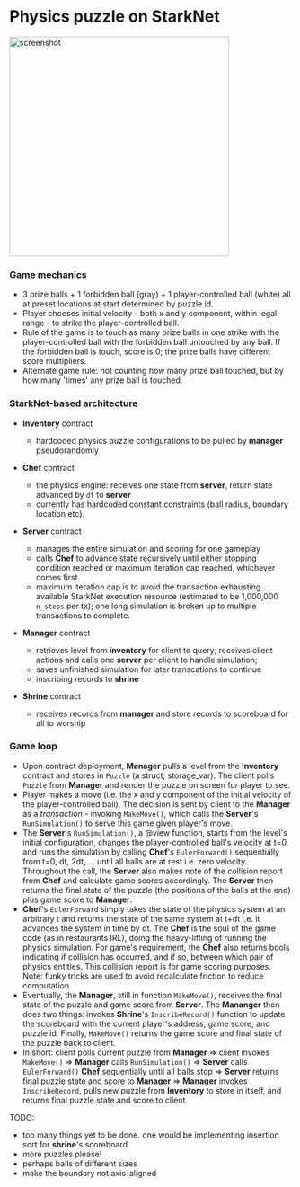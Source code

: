 # Physics puzzle on StarkNet
<img width="391" alt="screenshot" src="https://user-images.githubusercontent.com/59590480/139565734-b946166f-df2c-4d5d-95e6-3085a81f2f0c.png">

### Game mechanics

- 3 prize balls + 1 forbidden ball (gray) + 1 player-controlled ball (white) all at preset locations at start determined by puzzle id.
- Player chooses initial velocity - both x and y component, within legal range - to strike the player-controlled ball.
- Rule of the game is to touch as many prize balls in one strike with the player-controlled ball with the forbidden ball untouched by any ball. If the forbidden ball is touch, score is 0; the prize balls have different score multipliers.
- Alternate game rule: not counting how many prize ball touched, but by how many 'times' any prize ball is touched.

### StarkNet-based architecture

- **Inventory** contract
  - hardcoded physics puzzle configurations to be pulled by **manager** pseudorandomly

- **Chef** contract
  - the physics engine: receives one state from **server**, return state advanced by `dt` to **server**
  - currently has hardcoded constant constraints (ball radius, boundary location etc).

- **Server** contract
  - manages the entire simulation and scoring for one gameplay
  - calls **Chef** to advance state recursively until either stopping condition reached or maximum iteration cap reached, whichever comes first
  - maximum iteration cap is to avoid the transaction exhausting available StarkNet execution resource (estimated to be 1,000,000 `n_steps` per tx); one long simulation is broken up to multiple transactions to complete.

- **Manager** contract
  - retrieves level from **inventory** for client to query; receives client actions and calls one **server** per client to handle simulation;
  - saves unfinished simulation for later transcations to continue
  - inscribing records to **shrine**

- **Shrine** contract
  - receives records from **manager** and store records to scoreboard for all to worship
  
### Game loop
- Upon contract deployment, **Manager** pulls a level from the **Inventory** contract and stores in `Puzzle` (a struct; storage_var). The client polls `Puzzle` from **Manager** and render the puzzle on screen for player to see.
- Player makes a move (i.e. the x and y component of the initial velocity of the player-controlled ball). The decision is sent by client to the **Manager** as a *transaction* - invoking `MakeMove()`, which calls the **Server**'s `RunSimulation()` to serve this game given player's move.
- The **Server**'s `RunSimulation()`, a @view function, starts from the level's initial configuration, changes the player-controlled ball's velocity at t=0, and runs the simulation by calling **Chef**'s `EulerForward()` sequentially from t=0, dt, 2dt, ... until all balls are at rest i.e. zero velocity. Throughout the call, the **Server** also makes note of the collision report from **Chef** and calculate game scores accordingly. The **Server** then returns the final state of the puzzle (the positions of the balls at the end) plus game score to **Manager**.
- **Chef**'s `EulerForward` simply takes the state of the physics system at an arbitrary t and returns the state of the same system at t+dt i.e. it advances the system in time by dt. The **Chef** is the soul of the game code (as in restaurants IRL), doing the heavy-lifting of running the physics simulation. For game's requirement, the **Chef** also returns bools indicating if collision has occurred, and if so, between which pair of physics entities. This collision report is for game scoring purposes. Note: funky tricks are used to avoid recalculate friction to reduce computation
- Eventually, the **Manager**, still in function `MakeMove()`, receives the final state of the puzzle and game score from **Server**. The **Mananger** then does two things: invokes **Shrine**'s `InscribeRecord()` function to update the scoreboard with the current player's address, game score, and puzzle id. Finally, `MakeMove()` returns the game score and final state of the puzzle back to client.
- In short: client polls current puzzle from **Manager** => client invokes `MakeMove()` => **Manager** calls `RunSimulation()` => **Server** calls `EulerForward()` **Chef** sequentially until all balls stop => **Server** returns final puzzle state and score to **Manager** => **Manager** invokes `InscribeRecord`, pulls new puzzle from **Inventory** to store in itself, and returns final puzzle state and score to client.

TODO:
- too many things yet to be done. one would be implementing insertion sort for **shrine**'s scoreboard.
- more puzzles please!
- perhaps balls of different sizes
- make the boundary not axis-aligned
